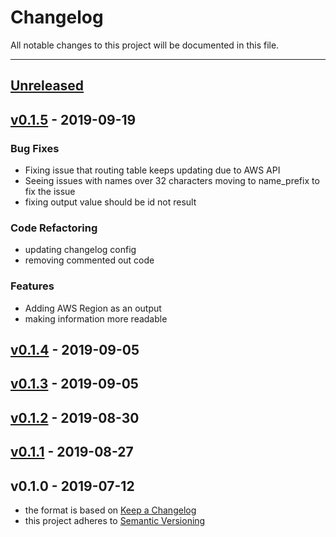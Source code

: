 # Changelog
All notable changes to this project will be documented in this file.

---
<a name="unreleased"></a>
## [Unreleased]


<a name="v0.1.5"></a>
## [v0.1.5] - 2019-09-19
### Bug Fixes
- Fixing issue that routing table keeps updating due to AWS API
- Seeing issues with names over 32 characters moving to name_prefix to fix the issue
- fixing output value should be id not result

### Code Refactoring
- updating changelog config
- removing commented out code

### Features
- Adding AWS Region as an output
- making information more readable


<a name="v0.1.4"></a>
## [v0.1.4] - 2019-09-05

<a name="v0.1.3"></a>
## [v0.1.3] - 2019-09-05

<a name="v0.1.2"></a>
## [v0.1.2] - 2019-08-30

<a name="v0.1.1"></a>
## [v0.1.1] - 2019-08-27

<a name="v0.1.0"></a>
## v0.1.0 - 2019-07-12

[Unreleased]: https://github.com/pcanham/terraform-module-aws-vpc/compare/v0.1.5...HEAD
[v0.1.5]: https://github.com/pcanham/terraform-module-aws-vpc/compare/v0.1.4...v0.1.5
[v0.1.4]: https://github.com/pcanham/terraform-module-aws-vpc/compare/v0.1.3...v0.1.4
[v0.1.3]: https://github.com/pcanham/terraform-module-aws-vpc/compare/v0.1.2...v0.1.3
[v0.1.2]: https://github.com/pcanham/terraform-module-aws-vpc/compare/v0.1.1...v0.1.2
[v0.1.1]: https://github.com/pcanham/terraform-module-aws-vpc/compare/v0.1.0...v0.1.1
- the format is based on [Keep a Changelog](https://keepachangelog.com/en/1.0.0/)
- this project adheres to [Semantic Versioning](https://semver.org/spec/v2.0.0.html)
